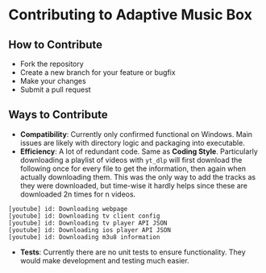 # Contributing to Adaptive Music Box

## How to Contribute

- Fork the repository
- Create a new branch for your feature or bugfix
- Make your changes
- Submit a pull request

## Ways to Contribute

- **Compatibility**: Currently only confirmed functional on Windows. Main issues are likely with directory logic and packaging into executable.
- **Efficiency**: A lot of redundant code. Same as **Coding Style**. Particularly downloading a playlist of videos with `yt_dlp` will first download the following once for every file to get the information, then again when actually downloading them. This was the only way to add the tracks as they were downloaded, but time-wise it hardly helps since these are downloaded 2n times for n videos.
```
[youtube] id: Downloading webpage 
[youtube] id: Downloading tv client config 
[youtube] id: Downloading tv player API JSON 
[youtube] id: Downloading ios player API JSON 
[youtube] id: Downloading m3u8 information
```
- **Tests**: Currently there are no unit tests to ensure functionality. They would make development and testing much easier.